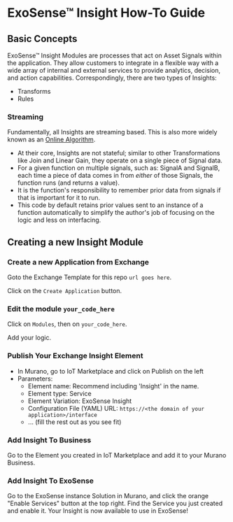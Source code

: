 # ExoSense™ Insight How-To Guide

## Basic Concepts

ExoSense™ Insight Modules are processes that act on Asset Signals within the
application. They allow customers to integrate in a flexible way with a wide
array of internal and external services to provide analytics, decision, and
action capabilities. Correspondingly, there are two types of Insights:

* Transforms
* Rules

### Streaming

Fundamentally, all Insights are streaming based. This is also more widely known as an
[Online Algorithm](https://en.wikipedia.org/wiki/Online_algorithm).

* At their core, Insights are not stateful; similar to other
  Transformations like Join and Linear Gain, they operate on a single piece of
  Signal data.
* For a given function on multiple signals, such as: SignalA and SignalB, each time a piece of
  data comes in from _either_ of those Signals, the function runs (and returns a value).
* It is the function's responsibility to remember prior data from signals if that is
  important for it to run.
* This code by default retains prior values sent to an instance of a function automatically
  to simplify the author's job of focusing on the logic and less on interfacing.

## Creating a new Insight Module

### Create a new Application from Exchange

Goto the Exchange Template for this repo `url goes here`.

Click on the `Create Application` button.

### Edit the module `your_code_here`

Click on `Modules`, then on `your_code_here`.

Add your logic.

### Publish Your Exchange Insight Element

* In Murano, go to IoT Marketplace and click on Publish on the left
* Parameters:
  * Element name: Recommend including 'Insight' in the name.
  * Element type: Service
  * Element Variation: ExoSense Insight
  * Configuration File (YAML) URL: `https://<the domain of your application>/interface`
  * ... (fill the rest out as you see fit)

### Add Insight To Business

Go to the Element you created in IoT Marketplace and add it to your Murano Business.

### Add Insight To ExoSense

Go to the ExoSense instance Solution in Murano, and click the orange "Enable
Services" button at the top right. Find the Service you just created and enable
it. Your Insight is now available to use in ExoSense!
